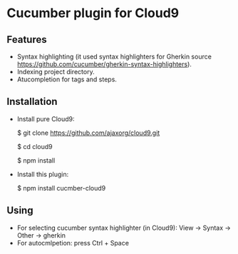 Cucumber plugin for Cloud9
============================

## Features

* Syntax highlighting (it used syntax highlighters for Gherkin source https://github.com/cucumber/gherkin-syntax-highlighters).
* Indexing project directory.
* Atucompletion for tags and steps.

## Installation

* Install pure Cloud9: 

	$ git clone https://github.com/ajaxorg/cloud9.git

	$ cd cloud9

	$ npm install

* Install this plugin: 

	$ npm install cucmber-cloud9

## Using

* For selecting cucumber syntax highlighter (in Cloud9): View -> Syntax -> Other -> gherkin
* For autocmlpetion: press Ctrl + Space